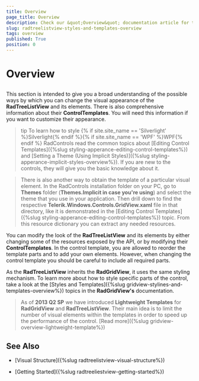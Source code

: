 ```yaml
---
title: Overview
page_title: Overview
description: Check our &quot;Overview&quot; documentation article for the RadTreeListView {{ site.framework_name }} control.
slug: radtreelistview-styles-and-templates-overview
tags: overview
published: True
position: 0
---
```


# Overview



## 

This section is intended to give you a broad understanding of the possible ways by which you can change the visual appearance of the __RadTreeListView__ and its elements.  There is also comprehensive information about their __ControlTemplates__. You will need this information if you want to customize their appearance.
        

>tip To learn how to style {% if site.site_name == 'Silverlight' %}Silverlight{% endif %}{% if site.site_name == 'WPF' %}WPF{% endif %} RadControls read the common topics about [Editing Control Templates]({%slug styling-apperance-editing-control-templates%}) and [Setting a Theme (Using Implicit Styles)]({%slug styling-apperance-implicit-styles-overview%}). If you are new to the controls, they will give you the basic knowledge about it.
		

>There is also another way to obtain the template of a particular visual element. In the RadControls installation folder on your PC, go to __Themes__ folder (__Themes.Implicit in case you're using__) and select the theme that you use in your application. Then drill down to find the respective __Telerik.Windows.Controls.GridView.xaml__ file in that directory, like it is demonstrated in the [Editing Control Templates]({%slug styling-apperance-editing-control-templates%}) topic. From this resource dictionary you can extract any needed resources.
		  

You can modify the look of the __RadTreeListView__ and its elements by either changing some of the resources exposed by the API, or by modifying their __ControlTemplates__. In the control template, you are allowed to reorder the template parts and to add your own elements. However, when changing the control template you should be careful to include all required parts.
        

As the __RadTreeListView__ inherits the __RadGridView__, it uses the same styling mechanism. To learn more about how to style specific parts of the control, take a look at the [Styles and Templates]({%slug gridview-stylines-and-templates-overview%}) topics in the __RadGridView's__ documentation.
        

>As of __2013 Q2 SP__ we have introduced __Lightweight Templates__ for __RadGridView__ and __RadTreeListView__. Their main idea is to limit the number of visual elements within the templates in order to speed up the performance of the control. [Read more]({%slug gridview-overview-lightweight-template%})

## See Also

 * [Visual Structure]({%slug radtreelistview-visual-structure%})

 * [Getting Started]({%slug radtreeliestview-getting-started%})
